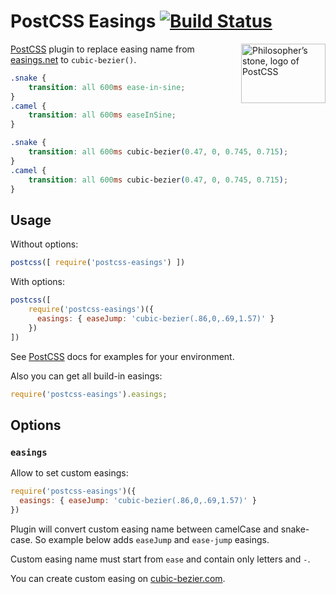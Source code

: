 # PostCSS Easings [![Build Status](https://travis-ci.org/postcss/postcss-easings.svg)](https://travis-ci.org/postcss/postcss-easings)

<img align="right" width="135" height="95" src="http://postcss.github.io/postcss/logo-leftp.png" title="Philosopher’s stone, logo of PostCSS">

[PostCSS] plugin to replace easing name from [easings.net] to `cubic-bezier()`.

```css
.snake {
    transition: all 600ms ease-in-sine;
}
.camel {
    transition: all 600ms easeInSine;
}
```

```css
.snake {
    transition: all 600ms cubic-bezier(0.47, 0, 0.745, 0.715);
}
.camel {
    transition: all 600ms cubic-bezier(0.47, 0, 0.745, 0.715);
}
```

[easings.net]: http://easings.net/
[PostCSS]:     https://github.com/postcss/postcss

## Usage

Without options:

```js
postcss([ require('postcss-easings') ])
```

With options:

```js
postcss([
    require('postcss-easings')({
      easings: { easeJump: 'cubic-bezier(.86,0,.69,1.57)' }
    })
])
```

See [PostCSS] docs for examples for your environment.

Also you can get all build-in easings:

```js
require('postcss-easings').easings;
```

## Options

### `easings`

Allow to set custom easings:

```js
require('postcss-easings')({
  easings: { easeJump: 'cubic-bezier(.86,0,.69,1.57)' }
})
```

Plugin will convert custom easing name between camelCase and snake-case.
So example below adds `easeJump` and `ease-jump` easings.

Custom easing name must start from `ease` and contain only letters and `-`.

You can create custom easing on [cubic-bezier.com].

[cubic-bezier.com]: http://cubic-bezier.com/
